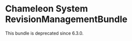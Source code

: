Chameleon System RevisionManagementBundle
=========================================

This bundle is deprecated since 6.3.0.